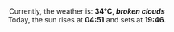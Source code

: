 <p  align="center"><br/>Currently, the weather is: <b> 34°C, <i>broken clouds</i></b></br>Today, the sun rises at <b>04:51</b> and sets at <b>19:46</b>.</p>